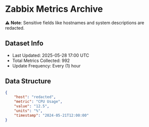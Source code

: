 # Zabbix Metrics Archive

⚠️ **Note**: Sensitive fields like hostnames and system descriptions are redacted.

## Dataset Info
- Last Updated: 2025-05-28 17:00 UTC
- Total Metrics Collected: 992
- Update Frequency: Every (1) hour

## Data Structure
```json
{
    "host": "redacted",
    "metric": "CPU Usage",
    "value": "12.5",
    "units": "%",
    "timestamp": "2024-05-21T12:00:00"
}
```
